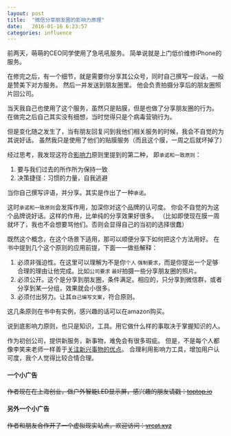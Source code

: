 ```yaml
---
layout: post
title:  "微信分享朋友圈的影响力原理"
date:   2016-01-16 6:23:57
categories: influence
---
```


前两天，萌萌的CEO同学使用了急吼吼服务。
简单说就是上门低价维修iPhone的服务。

在修完之后，有一个细节，就是需要你分享其公众号，同时自己撰写一段话，一般是赞美下对方服务。
然后一并发送到朋友圈里。
他会负责拍摄分享后的朋友圈照片回公司。

当天我自己也使用了这个服务，虽然只是贴膜，但是也做了分享朋友圈的行为。
在做完之后自己其实没有细想，当时觉得只是个病毒营销行为。

但是变化随之发生了，当有朋友回复问到我他们相关服务的时候，我会不自觉的为其说好话。
虽然我只是使用了他们的贴膜服务（而且这个膜，一周之后就坏掉了）

经过思考，我发现这符合[影响力][影响力]原则里提到的第二种，
即`承诺和一致原则`：

1. 要与我们过去的所作所为保持一致
2. 决策捷径：习惯的力量，自我逃避

当你自己撰写评语，并分享。其实是作出了一种`承诺`。

这时`承诺和一致原则`会发挥作用，加深你对这个品牌的认可度。
你会不自觉的为这个品牌说好话。这样的作用，比单纯的分享效果好很多。
（比如即使现在膜一周就坏了，我也不会想要骂他们。否则会显得自己的当初的选择很蠢）

既然这个概念，在这个场景下适用，那可以顺便分享下如何把这个方法用好。
在书中提到几个这个原则的应用前提，下面一一做些解释：

1. 必须非强迫性。在这里可以理解为不是你`个人` `强制要求`，而是你提出一个足够合理的理由让他完成。比如`公司要求` `最好`拍摄一些分享朋友圈的照片。
2. 必须公开。这个是分享到朋友圈，条件满足。相应的，只分享到微信群，或者分享到某一分组，效果就会小很多。
3. 必须付出努力。让其`自己编写文案`，符合原则。

这几条原则在书中有实例，感兴趣的话可以在amazon购买。

说到底影响力原则，也只是知识，工具。用它做什么样的事取决于掌握知识的人。

作为初创公司，提供新服务，新事物，难免会有很多瑕疵。
但是，不是每个人都像李笑来老师一样善于[关注新兴事物的优点][关注新兴事物的优点]。
合理利用影响力工具，增加用户认可度，我个人觉得比较合情合理。

#### 一个小广告
~~作者现在在上海创业，做户外智能LED显示屏，感兴趣的朋友请戳：[toptop.io](http://www.toptop.io)~~

#### 另外一个小广告
~~作者和朋友合作开了一个虚拟现实站点，欢迎访问：[vrcat.xyz](http://www.vrcat.xyz)~~

[影响力]: http://book.douban.com/subject/1786387/
[关注新兴事物的优点]: http://xiaolai.li/post/101307573075/how-to-think-about-what-belongs-to-the-next
